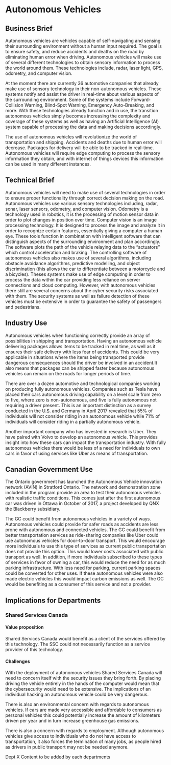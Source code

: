
# Autonomous Vehicles

## Business Brief

Autonomous vehicles are vehicles capable of self-navigating and sensing their surrounding environment without a human input required. The goal is to ensure safety, and reduce accidents and deaths on the road by eliminating human error when driving. Autonomous vehicles will make use of several different technologies to obtain sensory information to process the world around them. These technologies include, radar, laser light, GPS, odometry, and computer vision.

At the moment there are currently 36 automotive companies that already make use of sensory technology in their non-autonomous vehicles. These systems notify and assist the driver in real-time about various aspects of the surrounding environment. Some of the systems include Forward-Collision Warning, Blind-Spot Warning, Emergency Auto-Breaking, and more. With these technologies already function and in use, the transition autonomous vehicles simply becomes increasing the complexity and coverage of these systems as well as having an Artificial Intelligence (AI) system capable of processing the data and making decisions accordingly.

The use of autonomous vehicles will revolutionize the world of transportation and shipping. Accidents and deaths due to human error will decrease. Packages for delivery will be able to be tracked in real-time. Autonomous vehicles will require edge computing to process the sensory information they obtain, and with internet of things devices this information can be used in many different instances.

## Technical Brief

Autonomous vehicles will need to make use of several technologies in order to ensure proper functionality through correct decision making on the road. Autonomous vehicles use various sensory technologies including, radar, sonar, laser sensors, odometry, and computer vision. Odometry is a technology used in robotics, it is the processing of motion sensor data in order to plot changes in position over time. Computer vision is an image processing technology. It is designed to process the image and analyze it in order to recognize certain features, essentially giving a computer a human eye. These tools function in combination with intelligent software that can distinguish aspects of the surrounding environment and plan accordingly. The software plots the path of the vehicle relaying data to the “actuators” which control acceleration and braking. The controlling software of autonomous vehicles also makes use of several algorithms, including obstacle avoidance algorithms, predictive modelling, and object discrimination (this allows the car to differentiate between a motorcycle and a bicycles). Theses systems make use of edge computing in order to process the data within the car providing less reliance on server connections and cloud computing. However, with autonomous vehicles there still are several concerns about the cyber security risks associated with them. The security systems as well as failure detection of these vehicles must be extensive in order to guarantee the safety of passengers and pedestrians.

## Industry Use

Autonomous vehicles when functioning correctly provide an array of possibilities in shipping and transportation. Having an autonomous vehicle delivering packages allows items to be tracked in real time, as well as it ensures their safe delivery with less fear of accidents. This could be very applicable in situations where the items being transported provide dangerous consequences should the driver be involved in an accident.It also means that packages can be shipped faster because autonomous vehicles can remain on the roads for longer periods of time.

There are over a dozen automotive and technological companies working on producing fully autonomous vehicles. Companies such as Tesla have placed their cars autonomous driving capability on a level scale from zero to five, where zero is non-autonomous, and five is fully autonomous not requiring a driver present. This is an important distinction as a survey conducted in the U.S. and Germany in April 2017 revealed that 55% of individuals will not consider riding in an autonomous vehicle while 71% of individuals will consider riding in a partially autonomous vehicle.

Another important company who has invested in research is Uber. They have paired with Volvo to develop an autonomous vehicle. This provides insight into how these cars can impact the transportation industry. With fully autonomous vehicles there would be less of a need for individuals to own cars in favor of using services like Uber as means of transportation.

## Canadian Government Use

The Ontario government has launched the Autonomous Vehicle innovation network (AVIN) in Stratford Ontario. The network and demonstration zone included in the program provide an area to test their autonomous vehicles with realistic traffic conditions. This comes just after the first autonomous car was driven in Ottawa in October of 2017, a project developed by QNX the Blackberry subsidiary.

The GC could benefit from autonomous vehicles in a variety of ways. Autonomous vehicles could provide for safer roads as accidents are less prone with autonomous and connected vehicles. The GC could benefit from better transportation services as ride-sharing companies like Uber could use autonomous vehicles for door-to-door transport. This would encourage more individuals to use this type of services as current public transportation does not provide this option. This would lower costs associated with public transport as well. In addition, if more individuals subscribed to these types of services in favor of owning a car, this would reduce the need for as much parking infrastructure. With less need for parking, current parking spaces could be converted for other uses. If these autonomous vehicles were also made electric vehicles this would impact carbon emissions as well. The GC would be benefiting as a consumer of this service and not a provider.

## Implications for Departments

### Shared Services Canada

#### Value proposition
Shared Services Canada would benefit as a client of the services offered by this technology. The SSC could not necessarily function as a service provider of this technology.

#### Challenges
With the deployment of autonomous vehicles Shared Services Canada will need to concern itself with the security issues they bring forth. By placing driving the vehicle entirely in the hands of the computer would mean that the cybersecurity would need to be extensive. The implications of an individual hacking an autonomous vehicle could be very dangerous.

There is also an environmental concern with regards to autonomous vehicles. If cars are made very accessible and affordable to consumers as personal vehicles this could potentially increase the amount of kilometers driven per year and in turn increase greenhouse gas emissions.

There is also a concern with regards to employment. Although autonomous vehicles give access to individuals who do not have access to transportation, it also forces the termination of many jobs, as people hired as drivers in public transport may not be needed anymore.

Dept X
Content to be added by each departments
